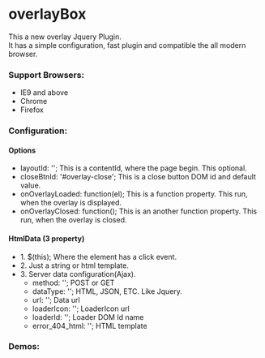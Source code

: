 overlayBox
==========
<p>This a new overlay Jquery Plugin.<br/>
It has a simple configuration, fast plugin and compatible the all modern browser.</p>

<div>
<h3>
  Support Browsers:
</h3>
<ul>
  <li>IE9 and above</li>
  <li>Chrome</li>
  <li>Firefox</li>
</ul>
</div>

<div>
<h3>
  Configuration:
</h3>
  <p>
    <h4>Options</h4>
    <ul>
      <li>
        layoutId: ''; This is a contentId, where the page begin. This optional. 
      </li>
      <li>
        closeBtnId: '#overlay-close'; This is a close button DOM id and default value.
      </li>
      <li>
        onOverlayLoaded: function(el); This is a function property. This run, when the overlay is displayed.
      </li>
      <li>
        onOverlayClosed: function(); This is an another function property. This run, when the overlay is closed.
      </li>
    </ul>
  </p>
  <p>
    <h4>HtmlData (3 property)</h4>
    <ul>
      <li>
        1. $(this); Where the element has a click event. 
      </li>
      <li>
        2. Just a string or html template.
      </li>
      <li>
        3. Server data configuration(Ajax).
        <ul>
          <li>
            method: ''; POST or GET
          </li>
          <li>
            dataType: ''; HTML, JSON, ETC. Like Jquery.
          </li>
          <li>
            url: ''; Data url
          </li>
          <li>
            loaderIcon: ''; LoaderIcon url
          </li>
          <li>
            loaderId: ''; Loader DOM Id name
          </li>
          <li>
            error_404_html: ''; HTML template
          </li>
        </ul>
      </li>
    </ul>
  </p>
</div>

<div>
<h3>
  Demos:
</h3>
</div>
